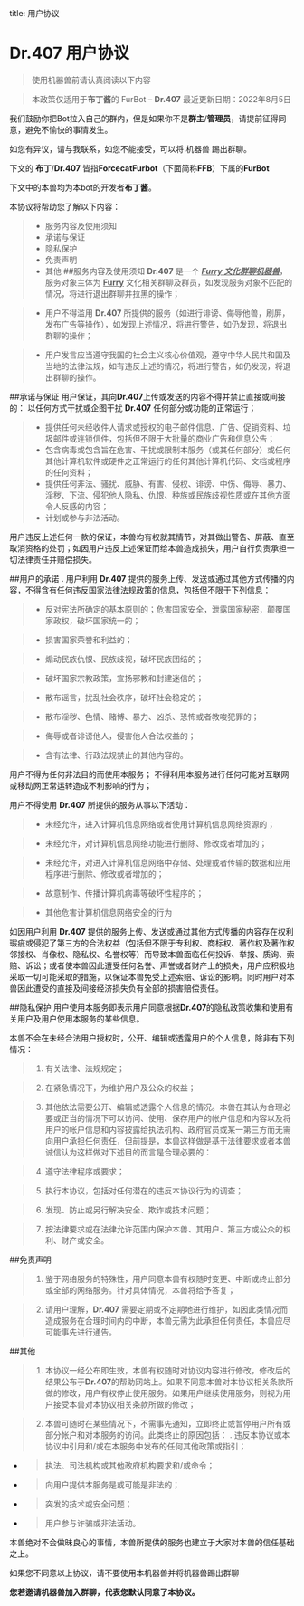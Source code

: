 title: 用户协议
# **Dr.407** 用户协议
> 使用机器兽前请认真阅读以下内容

> 本政策仅适用于**布丁酱**的 FurBot – **Dr.407** 最近更新日期：2022年8月5日

我们鼓励你把Bot拉入自己的群内，但是如果你不是**群主**/**管理员**，请提前征得同意，避免不愉快的事情发生。

如您有异议，请与我联系，如您不能接受，可以将 机器兽 踢出群聊。

下文的 **布丁**/**Dr.407** 皆指**ForcecatFurbot**（下面简称**FFB**）下属的**FurBot**

下文中的本兽均为本bot的开发者**布丁酱**。

本协议将帮助您了解以下内容：
> * 服务内容及使用须知
> * 承诺与保证
> * 隐私保护
> * 免责声明
> * 其他
##服务内容及使用须知
**Dr.407** 是一个 <u>***Furry 文化群聊机器兽***</u>，服务对象主体为 <u>**Furry**</u> 文化相关群聊及群员，如发现服务对象不匹配的情况，将进行退出群聊并拉黑的操作；

> * 用户不得滥用 **Dr.407** 所提供的服务（如进行诽谤、侮辱他兽，刷屏，发布广告等操作），如发现上述情况，将进行警告，如仍发现，将退出群聊的操作；

> * 用户发言应当遵守我国的社会主义核心价值观，遵守中华人民共和国及当地的法律法规，如有违反上述的情况，将进行警告，如仍发现，将退出群聊的操作。

##承诺与保证
用户保证，其向**Dr.407**上传或发送的内容不得并禁止直接或间接的： 以任何方式干扰或企图干扰 **Dr.407** 任何部分或功能的正常运行；

> * 提供任何未经收件人请求或授权的电子邮件信息、广告、促销资料、垃圾邮件或连锁信件，包括但不限于大批量的商业广告和信息公告；
> * 包含病毒或包含旨在危害、干扰或限制本服务（或其任何部分）或任何其他计算机软件或硬件之正常运行的任何其他计算机代码、文档或程序的任何资料；
> * 提供任何非法、骚扰、威胁、有害、侵权、诽谤、中伤、侮辱、暴力、淫秽、下流、侵犯他人隐私、仇恨、种族或民族歧视性质或在其他方面令人反感的内容；
> * 计划或参与非法活动。

用户违反上述任何一款的保证，本兽均有权就其情节，对其做出警告、屏蔽、直至取消资格的处罚；如因用户违反上述保证而给本兽造成损失，用户自行负责承担一切法律责任并赔偿损失。

##用户的承诺
. 用户利用 **Dr.407** 提供的服务上传、发送或通过其他方式传播的内容，不得含有任何违反国家法律法规政策的信息，包括但不限于下列信息：

> * 反对宪法所确定的基本原则的；危害国家安全，泄露国家秘密，颠覆国家政权，破坏国家统一的；

> * 损害国家荣誉和利益的；

> * 煽动民族仇恨、民族歧视，破坏民族团结的；

> * 破坏国家宗教政策，宣扬邪教和封建迷信的；

> * 散布谣言，扰乱社会秩序，破坏社会稳定的；

> * 散布淫秽、色情、赌博、暴力、凶杀、恐怖或者教唆犯罪的；

> * 侮辱或者诽谤他人，侵害他人合法权益的；

> * 含有法律、行政法规禁止的其他内容的。

用户不得为任何非法目的而使用本服务； 不得利用本服务进行任何可能对互联网或移动网正常运转造成不利影响的行为；

用户不得使用 **Dr.407** 所提供的服务从事以下活动：

> * 未经允许，进入计算机信息网络或者使用计算机信息网络资源的；

> * 未经允许，对计算机信息网络功能进行删除、修改或者增加的；

> * 未经允许，对进入计算机信息网络中存储、处理或者传输的数据和应用程序进行删除、修改或者增加的；

> * 故意制作、传播计算机病毒等破坏性程序的；

> * 其他危害计算机信息网络安全的行为

如因用户利用 **Dr.407** 提供的服务上传、发送或通过其他方式传播的内容存在权利瑕疵或侵犯了第三方的合法权益（包括但不限于专利权、商标权、著作权及著作权邻接权、肖像权、隐私权、名誉权等）而导致本兽面临任何投诉、举报、质询、索赔、诉讼；或者使本兽因此遭受任何名誉、声誉或者财产上的损失，用户应积极地采取一切可能采取的措施，以保证本兽免受上述索赔、诉讼的影响。同时用户对本兽因此遭受的直接及间接经济损失负有全部的损害赔偿责任。

##隐私保护
用户使用本服务即表示用户同意根据**Dr.407**的隐私政策收集和使用有关用户及用户使用本服务的某些信息。

本兽不会在未经合法用户授权时，公开、编辑或透露用户的个人信息，除非有下列情况：

> 1. 有关法律、法规规定；

> 2. 在紧急情况下，为维护用户及公众的权益；

> 3. 其他依法需要公开、编辑或透露个人信息的情况。本兽在其认为合理必要或正当的情况下可以访问、使用、保存用户的帐户信息和内容以及将用户的帐户信息和内容披露给执法机构、政府官员或某一第三方而无需向用户承担任何责任，但前提是，本兽这样做是基于法律要求或者本兽诚信认为这样做对下述目的而言是合理必要的：

> 4. 遵守法律程序或要求；

> 5. 执行本协议，包括对任何潜在的违反本协议行为的调查；

> 6. 发现、防止或另行解决安全、欺诈或技术问题；

> 7. 按法律要求或在法律允许范围内保护本兽、其用户、第三方或公众的权利、财产或安全。

##免责声明
> 1. 鉴于网络服务的特殊性，用户同意本兽有权随时变更、中断或终止部分或全部的网络服务。针对具体情况，本兽将给予答复；

> 2. 请用户理解，**Dr.407** 需要定期或不定期地进行维护，如因此类情况而造成服务在合理时间内的中断，本兽无需为此承担任何责任，本兽应尽可能事先进行通告。

##其他
> 1.  本协议一经公布即生效，本兽有权随时对协议内容进行修改，修改后的结果公布于**Dr.407**的帮助网站上。如果不同意本兽对本协议相关条款所做的修改，用户有权停止使用服务。如果用户继续使用服务，则视为用户接受本兽对本协议相关条款所做的修改；

> 2. 本兽可随时在某些情况下，不需事先通知，立即终止或暂停用户所有或部分帐户和对本服务的访问。此类终止的原因包括： . 违反本协议或本协议中引用和/或在本服务中发布的任何其他政策或指引；

- > 执法、司法机构或其他政府机构要求和/或命令；

- > 向用户提供本服务是或可能是非法的；

- > 突发的技术或安全问题；

- > 用户参与诈骗或非法活动。

本兽绝对不会做昧良心的事情，本兽所提供的服务也建立于大家对本兽的信任基础之上。

如果您不同意以上协议，请不要使用本机器兽并将机器兽踢出群聊

**您若邀请机器兽加入群聊，代表您默认同意了本协议。**